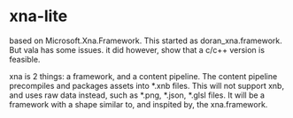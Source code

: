 # xna-lite

based on Microsoft.Xna.Framework. This started as doran_xna.framework. But vala has some issues.
it did however, show that a c/c++ version is feasible. 

xna is 2 things: a framework, and a content pipeline. The content pipeline precompiles and packages assets into *.xnb files. This will not support xnb, and uses raw data instead, such as *.png, *.json, *.glsl files. It will be a framework with a shape similar to, and inspited by, the xna.framework.